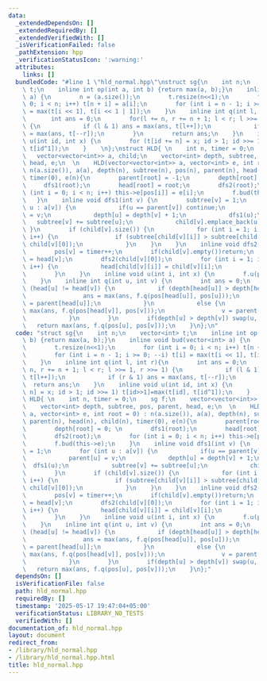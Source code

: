 ```yaml
---
data:
  _extendedDependsOn: []
  _extendedRequiredBy: []
  _extendedVerifiedWith: []
  _isVerificationFailed: false
  _pathExtension: hpp
  _verificationStatusIcon: ':warning:'
  attributes:
    links: []
  bundledCode: "#line 1 \"hld_normal.hpp\"\nstruct sg{\n    int n;\n    vector<int>\
    \ t;\n    inline int op(int a, int b) {return max(a, b);}\n    inline void bud(vector<int>\
    \ a) {\n        n = (a.size());\n        t.resize(n<<1);\n        for (int i =\
    \ 0; i < n; i++) t[n + i] = a[i];\n        for (int i = n - 1; i >= 0; --i) t[i]\
    \ = max(t[i << 1], t[i << 1 | 1]);\n    }\n    inline int q(int l, int r){\n \
    \       int ans = 0;\n        for(l += n, r += n + 1; l < r; l >>= 1, r >>= 1)\
    \ {\n            if (l & 1) ans = max(ans, t[l++]);\n            if (r & 1) ans\
    \ = max(ans, t[--r]);\n        }\n        return ans;\n    }\n    inline void\
    \ u(int id, int x) {\n        for (t[id += n] = x; id > 1; id >>= 1) t[id>>1]=max(t[id],\
    \ t[id^1]);\n    }    \n};\nstruct HLD{ \n    int n, timer = 0;\n    sg f;\n \
    \   vector<vector<int>> a, child;\n    vector<int> depth, subtree, pos, parent,\
    \ head, e;\n  \n    HLD(vector<vector<int>> a, vector<int> e, int root = 0) :\
    \ n(a.size()), a(a), depth(n), subtree(n), pos(n), parent(n), head(n), child(n),\
    \ timer(0), e(n){\n        parent[root] = -1;\n        depth[root] = 0; \n   \
    \     dfs1(root);\n        head[root] = root;\n        dfs2(root);\n        for\
    \ (int i = 0; i < n; i++) this->e[pos[i]] = e[i];\n        f.bud(this->e);\n \
    \   }\n    inline void dfs1(int v) {\n        subtree[v] = 1;\n        for (int\
    \ u : a[v]) {\n            if(u == parent[v]) continue;\n            parent[u]\
    \ = v;\n            depth[u] = depth[v] + 1;\n            dfs1(u);\n         \
    \   subtree[v] += subtree[u];\n            child[v].emplace_back(u);\n       \
    \ }\n        if (child[v].size()) {\n            for (int i = 1; i < child[v].size();\
    \ i++) {\n                if (subtree[child[v][i]] > subtree[child[v][0]]) swap(child[v][i],\
    \ child[v][0]);\n            }\n    }\n    }\n    inline void dfs2(int v) {\n\
    \        pos[v] = timer++;\n        if(child[v].empty())return;\n        head[child[v][0]]\
    \ = head[v];\n        dfs2(child[v][0]);\n        for (int i = 1; i < child[v].size();\
    \ i++) {\n            head[child[v][i]] = child[v][i];\n            dfs2(child[v][i]);\n\
    \        }\n    }\n    inline void u(int i, int x) {\n        f.u(pos[i], x);\n\
    \    }\n    inline int q(int u, int v) {\n        int ans = 0;\n        while\
    \ (head[u] != head[v]) {\n            if (depth[head[u]] > depth[head[v]]) {\n\
    \                ans = max(ans, f.q(pos[head[u]], pos[u]));\n                u\
    \ = parent[head[u]];\n            }\n            else {\n                ans =\
    \ max(ans, f.q(pos[head[v]], pos[v]));\n                v = parent[head[v]];\n\
    \            }\n        }\n        if(depth[u] > depth[v]) swap(u, v);\n     \
    \   return max(ans, f.q(pos[u], pos[v]));\n    }\n};\n"
  code: "struct sg{\n    int n;\n    vector<int> t;\n    inline int op(int a, int\
    \ b) {return max(a, b);}\n    inline void bud(vector<int> a) {\n        n = (a.size());\n\
    \        t.resize(n<<1);\n        for (int i = 0; i < n; i++) t[n + i] = a[i];\n\
    \        for (int i = n - 1; i >= 0; --i) t[i] = max(t[i << 1], t[i << 1 | 1]);\n\
    \    }\n    inline int q(int l, int r){\n        int ans = 0;\n        for(l +=\
    \ n, r += n + 1; l < r; l >>= 1, r >>= 1) {\n            if (l & 1) ans = max(ans,\
    \ t[l++]);\n            if (r & 1) ans = max(ans, t[--r]);\n        }\n      \
    \  return ans;\n    }\n    inline void u(int id, int x) {\n        for (t[id +=\
    \ n] = x; id > 1; id >>= 1) t[id>>1]=max(t[id], t[id^1]);\n    }    \n};\nstruct\
    \ HLD{ \n    int n, timer = 0;\n    sg f;\n    vector<vector<int>> a, child;\n\
    \    vector<int> depth, subtree, pos, parent, head, e;\n  \n    HLD(vector<vector<int>>\
    \ a, vector<int> e, int root = 0) : n(a.size()), a(a), depth(n), subtree(n), pos(n),\
    \ parent(n), head(n), child(n), timer(0), e(n){\n        parent[root] = -1;\n\
    \        depth[root] = 0; \n        dfs1(root);\n        head[root] = root;\n\
    \        dfs2(root);\n        for (int i = 0; i < n; i++) this->e[pos[i]] = e[i];\n\
    \        f.bud(this->e);\n    }\n    inline void dfs1(int v) {\n        subtree[v]\
    \ = 1;\n        for (int u : a[v]) {\n            if(u == parent[v]) continue;\n\
    \            parent[u] = v;\n            depth[u] = depth[v] + 1;\n          \
    \  dfs1(u);\n            subtree[v] += subtree[u];\n            child[v].emplace_back(u);\n\
    \        }\n        if (child[v].size()) {\n            for (int i = 1; i < child[v].size();\
    \ i++) {\n                if (subtree[child[v][i]] > subtree[child[v][0]]) swap(child[v][i],\
    \ child[v][0]);\n            }\n    }\n    }\n    inline void dfs2(int v) {\n\
    \        pos[v] = timer++;\n        if(child[v].empty())return;\n        head[child[v][0]]\
    \ = head[v];\n        dfs2(child[v][0]);\n        for (int i = 1; i < child[v].size();\
    \ i++) {\n            head[child[v][i]] = child[v][i];\n            dfs2(child[v][i]);\n\
    \        }\n    }\n    inline void u(int i, int x) {\n        f.u(pos[i], x);\n\
    \    }\n    inline int q(int u, int v) {\n        int ans = 0;\n        while\
    \ (head[u] != head[v]) {\n            if (depth[head[u]] > depth[head[v]]) {\n\
    \                ans = max(ans, f.q(pos[head[u]], pos[u]));\n                u\
    \ = parent[head[u]];\n            }\n            else {\n                ans =\
    \ max(ans, f.q(pos[head[v]], pos[v]));\n                v = parent[head[v]];\n\
    \            }\n        }\n        if(depth[u] > depth[v]) swap(u, v);\n     \
    \   return max(ans, f.q(pos[u], pos[v]));\n    }\n};"
  dependsOn: []
  isVerificationFile: false
  path: hld_normal.hpp
  requiredBy: []
  timestamp: '2025-05-17 19:47:04+05:00'
  verificationStatus: LIBRARY_NO_TESTS
  verifiedWith: []
documentation_of: hld_normal.hpp
layout: document
redirect_from:
- /library/hld_normal.hpp
- /library/hld_normal.hpp.html
title: hld_normal.hpp
---
```

